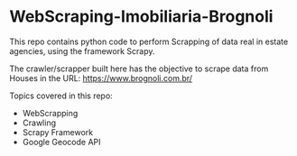 # WebScraping-Imobiliaria-Brognoli
This repo contains python code to perform Scrapping of data real in estate agencies, using the framework Scrapy.

The crawler/scrapper built here has the objective to scrape data from Houses in the URL: https://www.brognoli.com.br/

Topics covered in this repo:
* WebScrapping
* Crawling
* Scrapy Framework
* Google Geocode API
